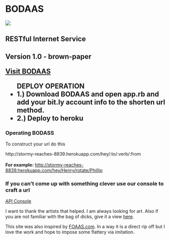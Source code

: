 BODAAS
===========
<img src ="https://raw2.github.com/ArledgeMike/BODAAS/master/public/images/tile_page.jpg" />
<h2>RESTful Internet Service<h2> <p>Version 1.0 - brown-paper</P>
	<a href="http://stormy-reaches-8839.herokuapp.com">Visit BODAAS</a>
<ul>
DEPLOY OPERATION

<li> 1.) Download BODAAS and open app.rb and add your bit.ly account info to the shorten url method.</li>

<li> 2.) Deploy to heroku</li>

</ul>

<h3>Operating BODASS</h3>

<p>To construct your url do this</p>
<p>http://stormy-reaches-8839.herokuapp.com/hey/:to/:verb/:from <br/><br/> <b>For example:</b> <a href="http://stormy-reaches-8839.herokuapp.com/hey/Henry/rotate/Phillip"> http://stormy-reaches-8839.herokuapp.com/hey/Henry/rotate/Phillip </a></p>
<h3>If you can't come up with something clever use our console to craft a url</h3>
<a href="http://stormy-reaches-8839.herokuapp.com/api/console">API Console</a>

</p>I want to thank the artists that helped. I am always looking for art. Also if you are not familiar with the bag of dicks, give it a view <a href="https://www.youtube.com/watch?v=8ldo1sZCbqs">here</a>.</p>

<p>This site was also inspired by <a href="http://foaas.com">FOAAS.com</a>. In a way it is a direct rip off but I love the work and hope to impose some flattery via imitation.</p>